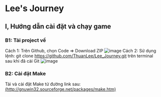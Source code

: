 # Lee's Journey

## I, Hướng dẫn cài đặt và chạy game
  ### B1: Tải project về
  Cách 1: Trên Github, chọn Code => Download ZIP
  ![image](https://user-images.githubusercontent.com/100220743/169698748-5f7a8c92-6025-4a1a-badb-790e85227a61.png)
  Cách 2: Sử dụng lệnh: git clone https://github.com/ThuanLee/Lee_Journey.git trên terminal sau khi đã cài Git
  ![image](https://user-images.githubusercontent.com/100220743/169698809-0f7d58fa-2b52-4c34-9c44-8bf5ccc17257.png)  
  ### B2: Cài đặt Make
  Tải và cài đặt Make từ đường link sau: [(http://gnuwin32.sourceforge.net/packages/make.htm)](http://gnuwin32.sourceforge.net/packages/make.htm)  
    
    
